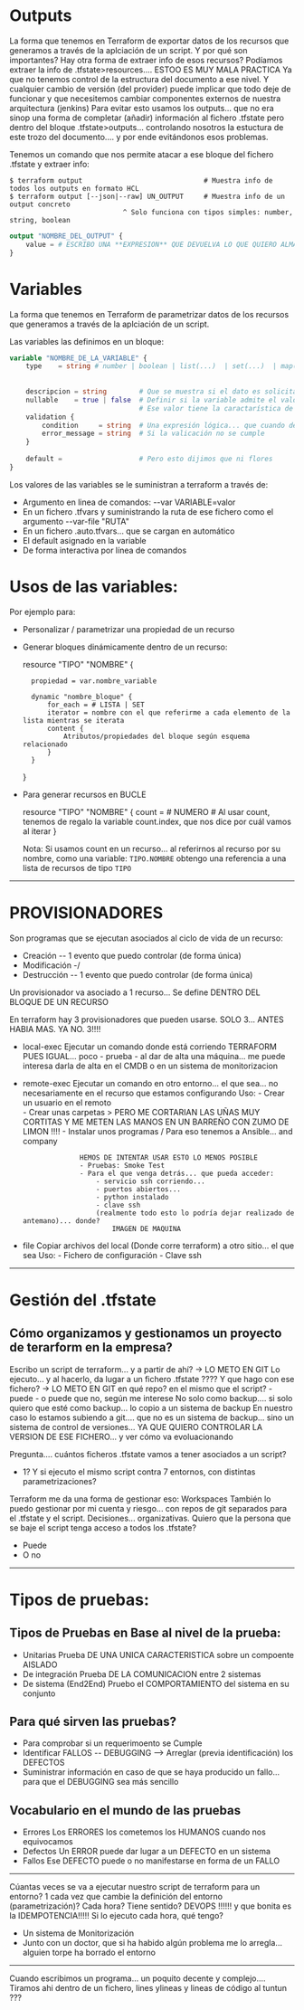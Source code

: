 # Outputs

La forma que tenemos en Terraform de exportar datos de los recursos que generamos a través de la aplciación de un script.
Y por qué son importantes? Hay otra forma de extraer info de esos recursos?
Podíamos extraer la info de .tfstate>resources.... ESTOO ES MUY MALA PRACTICA
    Ya que no tenemos control de la estructura del documento a ese nivel. Y cualquier cambio de versión (del provider) puede implicar
    que todo deje de funcionar y que necesitemos cambiar componentes externos de nuestra arquitectura (jenkins)
Para evitar esto usamos los outputs... que no era sinop una forma de completar (añadir) información al fichero .tfstate pero dentro 
del bloque .tfstate>outputs... controlando nosotros la estuctura de este trozo del documento.... y por ende evitándonos esos problemas.

Tenemos un comando que nos permite atacar a ese bloque del fichero .tfstate y extraer info:

    $ terraform output                              # Muestra info de todos los outputs en formato HCL
    $ terraform output [--json|--raw] UN_OUTPUT     # Muestra info de un output concreto
                                ^ Solo funciona con tipos simples: number, string, boolean

```tf
output "NOMBRE_DEL_OUTPUT" {
    value = # ESCRIBO UNA **EXPRESION** QUE DEVUELVA LO QUE QUIERO ALMACENAR EN EL OUTPUT
}
```

# Variables

La forma que tenemos en Terraform de parametrizar datos de los recursos que generamos a través de la aplciación de un script.

Las variables las definimos en un bloque:

```tf
variable "NOMBRE_DE_LA_VARIABLE" {
    type    = string # number | boolean | list(...)  | set(...)  | map(...)  | object({ campo = tipo 
                                                                                        campo2 = optional(tipo, default)
                                                                                     })
    descripcion = string        # Que se muestra si el dato es solicitado interactivamente
    nullable    = true | false  # Definir si la variable admite el valor null
                                # Ese valor tiene la caractarística de permitirnos NO PASAR una propiedad al provider
    validation {
        condition     = string  # Una expresión lógica... que cuando devuelve TRUE se entiende que el valor es CORRECTO / ACEPTABLE     
        error_message = string  # Si la valicación no se cumple
    }
    
    default =                   # Pero esto dijimos que ni flores
}
```

Los valores de las variables se le suministran a terraform a través de:
- Argumento en linea de comandos: --var VARIABLE=valor
- En un fichero .tfvars y suministrando la ruta de ese fichero como el argumento --var-file "RUTA"
- En un fichero .auto.tfvars... que se cargan en automático
- El default asignado en la variable
- De forma interactiva por línea de comandos

# Usos de las variables:

Por ejemplo para:
- Personalizar / parametrizar una propiedad de un recurso
- Generar bloques dinámicamente dentro de un recurso:


    resource "TIPO" "NOMBRE" {
        
        propiedad = var.nombre_variable
        
        dynamic "nombre_bloque" {
            for_each = # LISTA | SET
            iterator = nombre con el que referirme a cada elemento de la lista mientras se iterata
            content {
                Atributos/propiedades del bloque según esquema relacionado
            }
        }
    }

- Para generar recursos en BUCLE


    resource "TIPO" "NOMBRE" {
        count = # NUMERO
        # Al usar count, tenemos de regalo la variable count.index, que nos dice por cuál vamos al iterar
    }
    
    Nota: Si usamos count en un recurso... al referirnos al recurso por su nombre, como una variable: `TIPO.NOMBRE` 
    obtengo una referencia a una lista de recursos de tipo `TIPO`
    
    
---

# PROVISIONADORES

Son programas que se ejecutan asociados al ciclo de vida de un recurso:
- Creación      -- 1 evento que puedo controlar (de forma única)
- Modificación  -/
- Destrucción   -- 1 evento que puedo controlar (de forma única)

Un provisionador va asociado a 1 recurso... Se define DENTRO DEL BLOQUE DE UN RECURSO

En terraform hay 3 provisionadores que pueden usarse. SOLO 3... ANTES HABIA MAS. YA NO. 3!!!!
- local-exec    Ejecutar un comando donde está corriendo TERRAFORM
                    PUES IGUAL... poco
                        - prueba
                        - al dar de alta una máquina... me puede interesa darla de alta en el CMDB
                                                        o en un sistema de monitorizacion
- remote-exec   Ejecutar un comando en otro entorno... el que sea... no necesariamente en el recurso que estamos configurando
                Uso:
                    - Crear un usuario en el remoto \
                    - Crear unas carpetas            >  PERO ME CORTARIAN LAS UÑAS MUY CORTITAS Y ME METEN LAS MANOS EN UN BARREÑO CON ZUMO DE LIMON !!!!
                    - Instalar unos programas       /       Para eso tenemos a Ansible... and company
                    
                    HEMOS DE INTENTAR USAR ESTO LO MENOS POSIBLE
                    - Pruebas: Smoke Test
                    - Para el que venga detrás... que pueda acceder:
                        - servicio ssh corriendo...
                        - puertos abiertos...
                        - python instalado
                        - clave ssh
                        (realmente todo esto lo podría dejar realizado de antemano)... donde? 
                            IMAGEN DE MAQUINA 
                    
- file          Copiar archivos del local (Donde corre terraform) a otro sitio... el que sea
                Uso:
                    - Fichero de configuración
                    - Clave ssh

---

# Gestión del .tfstate

## Cómo organizamos y gestionamos un proyecto de terarform en la empresa?

Escribo un script de terraform... y a partir de ahí?                                            -> LO METO EN GIT
Lo ejecuto... y al hacerlo, da lugar a un fichero .tfstate ???? Y que hago con ese fichero?     -> LO METO EN GIT
        en qué repo? en el mismo que el script? 
            - puede
            - o puede que no, según me interese
        No solo como backup.... si solo quiero que esté como backup... lo copio a un sistema de backup
        En nuestro caso lo estamos subiendo a git.... que no es un sistema de backup... sino un 
            sistema de control de versiones... YA QUE QUIERO CONTROLAR LA VERSION DE ESE FICHERO... y ver cómo va evoluacionando

Pregunta.... cuántos ficheros .tfstate vamos a tener asociados a un script? 
- 1?  Y si ejecuto el mismo script contra 7 entornos, con distintas parametrizaciones? 

Terraform me da una forma de gestionar eso: Workspaces
También lo puedo gestionar por mi cuenta y riesgo... con repos de git separados para el .tfstate y el script.
Decisiones... organizativas.
Quiero que la persona que se baje el script tenga acceso a todos los .tfstate?
- Puede
- O no

---

# Tipos de pruebas:

## Tipos de Pruebas en Base al nivel de la prueba:

- Unitarias                 Prueba DE UNA UNICA CARACTERISTICA sobre un compoente AISLADO
- De integración            Prueba DE LA COMUNICACION entre 2 sistemas
- De sistema (End2End)      Pruebo el COMPORTAMIENTO del sistema en su conjunto

## Para qué sirven las pruebas?

- Para comprobar si un requerimoento se Cumple
- Identificar FALLOS    -- DEBUGGING --> Arreglar (previa identificación) los DEFECTOS
- Suministrar información en caso de que se haya producido un fallo... para que el DEBUGGING sea más sencillo

## Vocabulario en el mundo de las pruebas

- Errores       Los ERRORES los cometemos los HUMANOS cuando nos equivocamos
- Defectos      Un ERROR puede dar lugar a un DEFECTO en un sistema
- Fallos        Ese DEFECTO puede o no manifestarse en forma de un FALLO

---

Cúantas veces se va a ejecutar nuestro script de terraform para un entorno? 
1 cada vez que cambie la definición del entorno (parametrización)?
Cada hora? Tiene sentido? DEVOPS !!!!!! y que bonita es la IDEMPOTENCIA!!!!!
Si lo ejecuto cada hora, qué tengo? 
- Un sistema de Monitorización
- Junto con un doctor, que si ha habido algún problema me lo arregla... alguien torpe ha borrado el entorno

---

Cuando escribimos un programa... un poquito decente y complejo....
Tiramos ahi dentro de un fichero, lines ylineas y lineas de código al tuntun ???